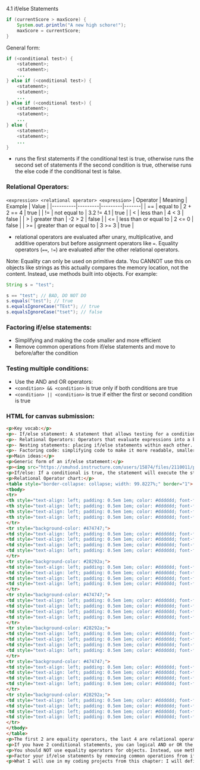 4.1 if/else Statements

```java
if (currentScore > maxScore) {
	System.out.println("A new high schore!");
	maxScore = currentScore;
}
```

General form:
```java
if (<conditional test>) {
	<statement>;
	<statement>;
	...
} else if (<conditional test>) {
	<statement>;
	<statement>;
	...
} else if (<conditional test>) {
	<statement>;
	<statement>;
	...
} else {
	<statement>;
	<statement>;
	...
}
```
- runs the first statements if the conditional test is true, otherwise runs the second set of statements if the second condition is true, otherwise runs the else code if the conditional test is false. 
### Relational Operators:
`<expression> <relational operator> <expression>`
| Operator | Meaning | Example | Value |
|----------|---------|---------|-------|
| == | equal to | 2 + 2 == 4 | true |
| != | not equal to | 3.2 != 4.1 | true |
| < | less than | 4 < 3 | false |
| > | greater than | -2 > 2 | false |
| <= | less than or equal to | 2 <= 0 | false |
| >= | greater than or equal to | 3 >= 3 | true |
- relational operators are evaluated after unary, multiplicative, and additive operators but before assignment operators like `=`. Equality operators (`==`, `!=`) are evaluated after the other relational operators.

Note: Equality can only be used on primitive data. You CANNOT use this on objects like strings as this actually compares the memory location, not the content. Instead, use methods built into objects. For example:
```java
String s = "test";

s == "test"; // BAD, DO NOT DO
s.equals("test"); // true
s.equalsIgnoreCase("TEst"); // true
s.equalsIgnoreCase("tset"); // false
```

### Factoring if/else statements:
- Simplifying and making the code smaller and more efficient
- Remove common operations from if/else statements and move to before/after the condition

### Testing multiple conditions:
- Use the AND and OR operators:
- `<condition> && <condition>` is true only if both conditions are true
- `<condition> || <condition>` is true if either the first or second condition is true

### HTML for canvas submission:
```html
<p>Key vocab:</p>
<p>- If/else statement: A statement that allows testing for a condition and running statements depending on the validity of the condition</p>
<p>- Relational Operators: Operators that evaluate expressions into a boolean, true or false</p>
<p>- Nesting statements: placing if/else statements within each other. See below.</p>
<p>- Factoring code: simplifying code to make it more readable, smaller, and run faster.</p>
<p>Main ideas:</p>
<p>Generic form of an if/else statement:</p>
<p><img src="https://smuhsd.instructure.com/users/15874/files/2110011/preview?verifier=9WKx5K4EXsaJutMvaVmHGU2BWwTHXrtN1qqsv0a8" alt="if/else structure." width="277" height="439" data-api-endpoint="https://smuhsd.instructure.com/api/v1/users/15874/files/2110011" data-api-returntype="File" /></p>
<p>If/else: If a conditional is true, the statement will execute the statements in the if body, otherwise it will run the statements in the else body. This can be nested in order to create the above "cascading if/else" block where only one block of statements will be executed.</p>
<p>Relational Operator chart:</p>
<table style="border-collapse: collapse; width: 99.8227%;" border="1">
<tbody>
<tr>
<th style="text-align: left; padding: 0.5em 1em; color: #dddddd; font-family: Avenir, Arial, sans-serif; border-width: 1px 1px 2px; border-style: solid; border-color: #464646; background-color: #28292a; width: 20.5674%;">Operator</th>
<th style="text-align: left; padding: 0.5em 1em; color: #dddddd; font-family: Avenir, Arial, sans-serif; border-width: 1px 1px 2px; border-style: solid; border-color: #464646; background-color: #28292a; width: 42.7305%;">Meaning</th>
<th style="text-align: left; padding: 0.5em 1em; color: #dddddd; font-family: Avenir, Arial, sans-serif; border-width: 1px 1px 2px; border-style: solid; border-color: #464646; background-color: #28292a; width: 21.8085%;">Example</th>
<th style="text-align: left; padding: 0.5em 1em; color: #dddddd; font-family: Avenir, Arial, sans-serif; border-width: 1px 1px 2px; border-style: solid; border-color: #464646; background-color: #28292a; width: 14.7163%;">Value</th>
</tr>
<tr style="background-color: #474747;">
<td style="text-align: left; padding: 0.5em 1em; color: #dddddd; font-family: Avenir, Arial, sans-serif; border: 1px solid #464646; width: 20.5674%;">==</td>
<td style="text-align: left; padding: 0.5em 1em; color: #dddddd; font-family: Avenir, Arial, sans-serif; border: 1px solid #464646; width: 42.7305%;">equal to</td>
<td style="text-align: left; padding: 0.5em 1em; color: #dddddd; font-family: Avenir, Arial, sans-serif; border: 1px solid #464646; width: 21.8085%;">2 + 2 == 4</td>
<td style="text-align: left; padding: 0.5em 1em; color: #dddddd; font-family: Avenir, Arial, sans-serif; border: 1px solid #464646; width: 14.7163%;">true</td>
</tr>
<tr style="background-color: #28292a;">
<td style="text-align: left; padding: 0.5em 1em; color: #dddddd; font-family: Avenir, Arial, sans-serif; border: 1px solid #464646; width: 20.5674%;">!=</td>
<td style="text-align: left; padding: 0.5em 1em; color: #dddddd; font-family: Avenir, Arial, sans-serif; border: 1px solid #464646; width: 42.7305%;">not equal to</td>
<td style="text-align: left; padding: 0.5em 1em; color: #dddddd; font-family: Avenir, Arial, sans-serif; border: 1px solid #464646; width: 21.8085%;">3.2 != 4.1</td>
<td style="text-align: left; padding: 0.5em 1em; color: #dddddd; font-family: Avenir, Arial, sans-serif; border: 1px solid #464646; width: 14.7163%;">true</td>
</tr>
<tr style="background-color: #474747;">
<td style="text-align: left; padding: 0.5em 1em; color: #dddddd; font-family: Avenir, Arial, sans-serif; border: 1px solid #464646; width: 20.5674%;">&lt;</td>
<td style="text-align: left; padding: 0.5em 1em; color: #dddddd; font-family: Avenir, Arial, sans-serif; border: 1px solid #464646; width: 42.7305%;">less than</td>
<td style="text-align: left; padding: 0.5em 1em; color: #dddddd; font-family: Avenir, Arial, sans-serif; border: 1px solid #464646; width: 21.8085%;">4 &lt; 3</td>
<td style="text-align: left; padding: 0.5em 1em; color: #dddddd; font-family: Avenir, Arial, sans-serif; border: 1px solid #464646; width: 14.7163%;">false</td>
</tr>
<tr style="background-color: #28292a;">
<td style="text-align: left; padding: 0.5em 1em; color: #dddddd; font-family: Avenir, Arial, sans-serif; border: 1px solid #464646; width: 20.5674%;">&gt;</td>
<td style="text-align: left; padding: 0.5em 1em; color: #dddddd; font-family: Avenir, Arial, sans-serif; border: 1px solid #464646; width: 42.7305%;">greater than</td>
<td style="text-align: left; padding: 0.5em 1em; color: #dddddd; font-family: Avenir, Arial, sans-serif; border: 1px solid #464646; width: 21.8085%;">-2 &gt; 2</td>
<td style="text-align: left; padding: 0.5em 1em; color: #dddddd; font-family: Avenir, Arial, sans-serif; border: 1px solid #464646; width: 14.7163%;">false</td>
</tr>
<tr style="background-color: #474747;">
<td style="text-align: left; padding: 0.5em 1em; color: #dddddd; font-family: Avenir, Arial, sans-serif; border: 1px solid #464646; width: 20.5674%;">&lt;=</td>
<td style="text-align: left; padding: 0.5em 1em; color: #dddddd; font-family: Avenir, Arial, sans-serif; border: 1px solid #464646; width: 42.7305%;">less than or equal to</td>
<td style="text-align: left; padding: 0.5em 1em; color: #dddddd; font-family: Avenir, Arial, sans-serif; border: 1px solid #464646; width: 21.8085%;">2 &lt;= 0</td>
<td style="text-align: left; padding: 0.5em 1em; color: #dddddd; font-family: Avenir, Arial, sans-serif; border: 1px solid #464646; width: 14.7163%;">false</td>
</tr>
<tr style="background-color: #28292a;">
<td style="text-align: left; padding: 0.5em 1em; color: #dddddd; font-family: Avenir, Arial, sans-serif; border: 1px solid #464646; width: 20.5674%;">&gt;=</td>
<td style="text-align: left; padding: 0.5em 1em; color: #dddddd; font-family: Avenir, Arial, sans-serif; border: 1px solid #464646; width: 42.7305%;">greater than or equal to</td>
<td style="text-align: left; padding: 0.5em 1em; color: #dddddd; font-family: Avenir, Arial, sans-serif; border: 1px solid #464646; width: 21.8085%;">3 &gt;= 3</td>
<td style="text-align: left; padding: 0.5em 1em; color: #dddddd; font-family: Avenir, Arial, sans-serif; border: 1px solid #464646; width: 14.7163%;">true</td>
</tr>
</tbody>
</table>
<p>The first 2 are equality operators, the last 4 are relational operators. Relational operators are evaluated after additive, multiplicative, and unary operators but before equality operators. Assignment operators like = or += are executed after equality operators.</p>
<p>If you have 2 conditional statements, you can logical AND or OR the 2 statements using &amp;&amp; or ||, respectively. OR means either of the conditions need to be true for the entire condition to evaluate as true, AND means both conditions must be true for the condition to evaluate as true. Examples: (5 &gt; 3) || (4 == 5) is true, (5 &gt; 3) &amp;&amp; (4 == 5) is false.</p>
<p>You should NOT use equality operators for objects. Instead, use methods like "test".equals("test") or "cat".equalsIgnoreCase("cAT") to evaluate if 2 objects are equal.</p>
<p>Factor your if/else statements by removing common operations from if/else body and moving them to before/after the conditional statement.</p>
<p>What I will use in my coding projects from this chapter: I will definitely use the ability to evaluate conditionals and run code depending on the outcome to help add variability and usefulness to my code as well as using the many techniques introduced in this chapter in order to create complex conditionals and nested if/else chains.</p>
```
